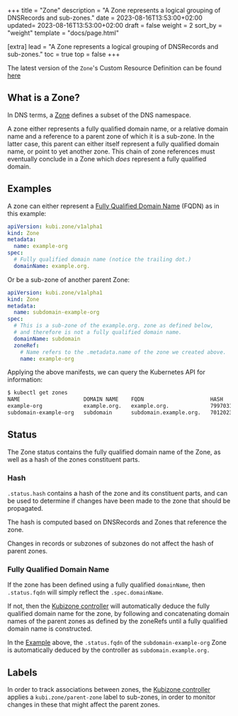 +++
title = "Zone"
description = "A Zone represents a logical grouping of DNSRecords and sub-zones."
date = 2023-08-16T13:53:00+02:00
updated= 2023-08-16T13:53:00+02:00
draft = false
weight = 2
sort_by = "weight"
template = "docs/page.html"

[extra]
lead = "A Zone represents a logical grouping of DNSRecords and sub-zones."
toc = true
top = false
+++

The latest version of the `Zone`'s Custom Resource Definition can be found [here](https://github.com/MathiasPius/kubizone/blob/main/crds/kubi.zone/v1alpha1/Zone.yaml)

## What is a Zone?

In DNS terms, a [Zone](https://en.wikipedia.org/wiki/DNS_zone) defines a subset of the DNS namespace.

A zone either represents a fully qualified domain name, or a relative domain name and a reference
to a parent zone of which it is a sub-zone. In the latter case, this parent can either itself
represent a fully qualified domain name, or point to yet another zone.
This chain of zone references must eventually conclude in a Zone which *does* represent a fully qualified domain.

## Examples
A zone can either represent a [Fully Qualified Domain Name](https://en.wikipedia.org/wiki/Fully_qualified_domain_name)
(FQDN) as in this example:
```yaml
apiVersion: kubi.zone/v1alpha1
kind: Zone
metadata:
  name: example-org
spec:
  # Fully qualified domain name (notice the trailing dot.)
  domainName: example.org.
```

Or be a sub-zone of another parent Zone:
```yaml
apiVersion: kubi.zone/v1alpha1
kind: Zone
metadata:
  name: subdomain-example-org
spec:
  # This is a sub-zone of the example.org. zone as defined below,
  # and therefore is not a fully qualified domain name.
  domainName: subdomain
  zoneRef:
    # Name refers to the .metadata.name of the zone we created above.
    name: example-org
```

Applying the above manifests, we can query the Kubernetes API for information:

```bash
$ kubectl get zones
NAME                    DOMAIN NAME    FQDN                     HASH                  PARENT
example-org             example.org.   example.org.             7997031354861544638
subdomain-example-org   subdomain      subdomain.example.org.   7012023166823367      example-org.kubizone
```

## Status
The Zone status contains the fully qualified domain name of the Zone, as well as a hash of the zones constituent parts.

### Hash
`.status.hash` contains a hash of the zone and its constituent parts, and can be used to determine if changes have been made
to the zone that should be propagated.

The hash is computed based on DNSRecords and Zones that reference the zone.

Changes in records or subzones of subzones do not affect the hash of parent zones.

### Fully Qualified Domain Name
If the zone has been defined using a fully qualified `domainName`, then `.status.fqdn` will simply reflect the `.spec.domainName`.

If not, then the [Kubizone controller](@/docs/controllers/kubizone.md) 
will automatically deduce the fully qualified domain name for the zone, by following and concatenating domain names of the parent
zones as defined by the zoneRefs until a fully qualified domain name is constructed.

In the [Example](#examples) above, the `.status.fqdn` of the `subdomain-example-org` Zone is automatically deduced by
the controller as `subdomain.example.org.`

## Labels
In order to track associations between zones, the [Kubizone controller](@/docs/controllers/kubizone.md) applies a
`kubi.zone/parent-zone` label to sub-zones, in order to monitor changes in these that might affect the parent zones.
